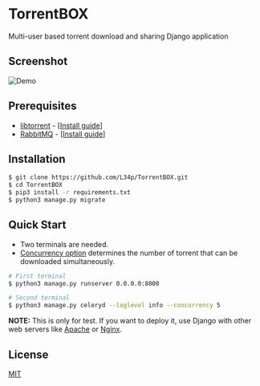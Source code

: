 # TorrentBOX
Multi-user based torrent download and sharing Django application

## Screenshot
![Demo](https://cloud.githubusercontent.com/assets/8179234/17862249/670f204e-68cf-11e6-81e8-feb0214786dc.png)

## Prerequisites
* [libtorrent](http://www.libtorrent.org/) - [[Install guide](https://github.com/L34p/TorrentBOX/wiki/Installation-guide-for-libtorrent-1.1.0)]
* [RabbitMQ](https://www.rabbitmq.com/)    - [[Install guide](https://github.com/L34p/TorrentBOX/wiki/Installation-guide-for-RabbitMQ)]

## Installation
```bash
$ git clone https://github.com/L34p/TorrentBOX.git
$ cd TorrentBOX
$ pip3 install -r requirements.txt
$ python3 manage.py migrate
```

## Quick Start
* Two terminals are needed.  
* [Concurrency option](http://docs.celeryproject.org/en/latest/userguide/workers.html#concurrency) determines the number of torrent that can be downloaded simultaneously.  
```bash
# First terminal
$ python3 manage.py runserver 0.0.0.0:8000

# Second terminal  
$ python3 manage.py celeryd --loglevel info --concurrency 5
```
**NOTE:** This is only for test. If you want to deploy it, use Django with other web servers like [Apache](http://www.apache.org/) or [Nginx](http://nginx.org/).

## License
[MIT](LICENSE.md)
